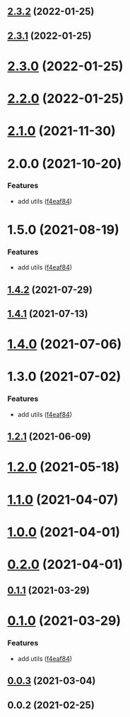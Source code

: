 ## [2.3.2](https://github.com/alex-lit/vue-storybook-kit/compare/v2.3.1...v2.3.2) (2022-01-25)

## [2.3.1](https://github.com/alex-lit/vue-storybook-kit/compare/v2.3.0...v2.3.1) (2022-01-25)

# [2.3.0](https://github.com/alex-lit/vue-storybook-kit/compare/v2.2.0...v2.3.0) (2022-01-25)

# [2.2.0](https://github.com/alex-lit/vue-storybook-kit/compare/v2.1.0...v2.2.0) (2022-01-25)

# [2.1.0](https://github.com/alex-lit/vue-storybook-kit/compare/v2.0.0...v2.1.0) (2021-11-30)

# 2.0.0 (2021-10-20)

### Features

- add utils
  ([f4eaf84](https://github.com/alex-lit/storybook-vue-kit/commit/f4eaf84486a4eaae0b175299e39fb36a41bb5eb0))

# 1.5.0 (2021-08-19)

### Features

- add utils
  ([f4eaf84](https://github.com/alex-lit/storybook-vue-kit/commit/f4eaf84486a4eaae0b175299e39fb36a41bb5eb0))

## [1.4.2](https://github.com/alex-lit/storybook-vue-kit/compare/v1.4.1...v1.4.2) (2021-07-29)

## [1.4.1](https://github.com/alex-lit/storybook-vue-kit/compare/v1.4.0...v1.4.1) (2021-07-13)

# [1.4.0](https://github.com/alex-lit/storybook-vue-kit/compare/v1.3.0...v1.4.0) (2021-07-06)

# 1.3.0 (2021-07-02)

### Features

- add utils
  ([f4eaf84](https://github.com/alex-lit/storybook-vue-kit/commit/f4eaf84486a4eaae0b175299e39fb36a41bb5eb0))

## [1.2.1](https://github.com/alex-lit/storybook-vue-kit/compare/v1.2.0...v1.2.1) (2021-06-09)

# [1.2.0](https://github.com/alex-lit/storybook-vue-kit/compare/v1.1.0...v1.2.0) (2021-05-18)

# [1.1.0](https://github.com/alex-lit/storybook-vue-kit/compare/v1.0.0...v1.1.0) (2021-04-07)

# [1.0.0](https://github.com/alex-lit/storybook-vue-kit/compare/v0.2.0...v1.0.0) (2021-04-01)

# [0.2.0](https://github.com/alex-lit/storybook-vue-kit/compare/v0.1.1...v0.2.0) (2021-04-01)

## [0.1.1](https://github.com/alex-lit/storybook-vue-kit/compare/v0.1.0...v0.1.1) (2021-03-29)

# [0.1.0](https://github.com/alex-lit/storybook-vue-kit/compare/v0.0.3...v0.1.0) (2021-03-29)

### Features

- add utils
  ([f4eaf84](https://github.com/alex-lit/storybook-vue-kit/commit/f4eaf84486a4eaae0b175299e39fb36a41bb5eb0))

## [0.0.3](https://github.com/alex-lit/storybook-vue-kit/compare/v0.0.2...v0.0.3) (2021-03-04)

## 0.0.2 (2021-02-25)

